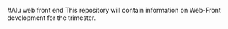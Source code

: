 
#Alu web front end
This repository will contain information on Web-Front development for the trimester.

